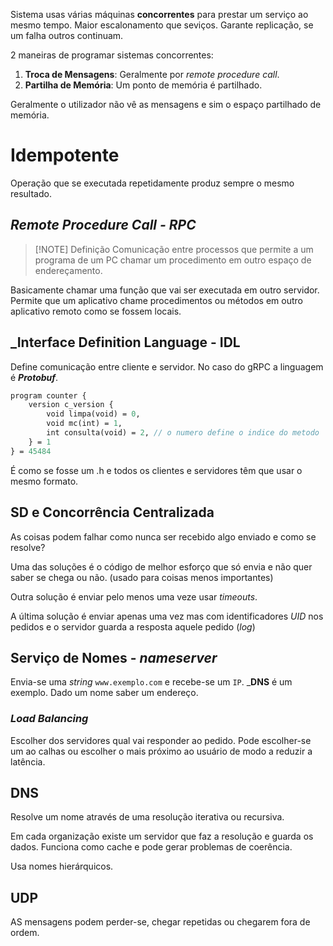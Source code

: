
Sistema usas várias máquinas __concorrentes__ para prestar um serviço ao mesmo tempo.
Maior escalonamento que seviços.
Garante replicação, se um falha outros continuam.

2 maneiras de programar sistemas concorrentes:

1. __Troca de Mensagens__: Geralmente por _remote procedure call_.
2. __Partilha de Memória__: Um ponto de memória é partilhado.

Geralmente o utilizador não vê as mensagens e sim o espaço partilhado de memória.

# Idempotente

Operação que se executada repetidamente produz sempre o mesmo resultado.

## _Remote Procedure Call - RPC_


> [!NOTE] Definição
> Comunicação entre processos que permite a um programa de um PC chamar um procedimento em outro espaço de endereçamento.
>  

Basicamente chamar uma função que vai ser executada em outro servidor. 
Permite que um aplicativo chame procedimentos ou métodos em outro aplicativo remoto como se fossem locais.

## _Interface Definition Language - IDL

Define comunicação entre cliente e servidor.
No caso do gRPC a linguagem é ___Protobuf___.

```protobuf
program counter {
	version c_version {
		void limpa(void) = 0,
		void mc(int) = 1,
		int consulta(void) = 2, // o numero define o indice do metodo
	} = 1
} = 45484
```
É como se fosse um .h e todos os clientes e servidores têm que usar o mesmo formato.

## SD e Concorrência Centralizada

As coisas podem falhar como nunca ser recebido algo enviado e como se resolve?

Uma das soluções é o código de melhor esforço que só envia e não quer saber se chega ou não. (usado para coisas menos importantes)

Outra solução é enviar pelo menos uma veze usar _timeouts_.

A última solução é enviar apenas uma vez mas com identificadores _UID_ nos pedidos e o servidor guarda a resposta aquele pedido (_log_)

## Serviço de Nomes - _nameserver_

Envia-se uma _string_ `www.exemplo.com` e recebe-se um `IP`. ___DNS__ é um exemplo.
Dado um nome saber um endereço.

### _Load Balancing_

Escolher dos servidores qual vai responder ao pedido.
Pode escolher-se um ao calhas ou escolher o mais próximo ao usuário de modo a reduzir a latência.

## DNS

Resolve um nome através de uma resolução iterativa ou recursiva.

Em cada organização existe um servidor que faz a resolução e guarda os dados.
Funciona como cache e pode gerar problemas de coerência.

Usa nomes hierárquicos.

## UDP

AS mensagens podem perder-se, chegar repetidas ou chegarem fora de ordem.












